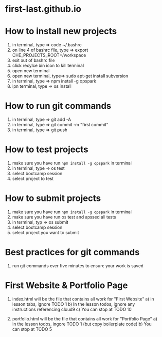 # first-last.github.io

# How to install new projects
1) in terminal, type => code ~/.bashrc
2) on line 4 of bashrc file, type => export CHE_PROJECTS_ROOT=/workspace
3) exit out of bashrc file
4) click recylce bin icon to kill terminal
5) open new terminal
6) open new terminal, type=> sudo apt-get install subversion
7) in terminal, type => npm install -g opspark
8) ipn terminal, type => os install

# How to run git commands
1) in terminal, type => git add -A
2) in terminal, type => git commit -m "first commit"
3) in terminal, type => git push

# How to test projects
1) make sure you have run `npm install -g opspark` in terminal
2) in terminal, type => os test
3) select bootcamp session
4) select project to test

# How to submit projects
1) make sure you have run `npm install -g opspark` in terminal
2) make sure you have run os test and apssed all tests
3) in terminal, typ => os submit
4) select bootcamp session
5) select project you want to submit

# Best practices for git commands
1) run git commands ever five minutes to ensure your work is saved

# First Website & Portfolio Page
1) index.html will be the file that contains all work for "First Website"
    a) in lesson tabs, ignore TODO 1
    b) In the lesson todos, ignore any instructions referencing cloud9
    c) You can stop at TODO 10

2) portfolio.html will be the file that contains all work for "Portfolio Page"
    a) In the lesson todos, ingore TODO 1 (but copy boilerplate code)
    b) You can stop at TODO 5
